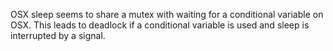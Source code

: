 OSX
sleep seems to share a mutex with waiting for a conditional variable on OSX.  This leads to deadlock if a conditional variable is used and sleep is interrupted by a signal.